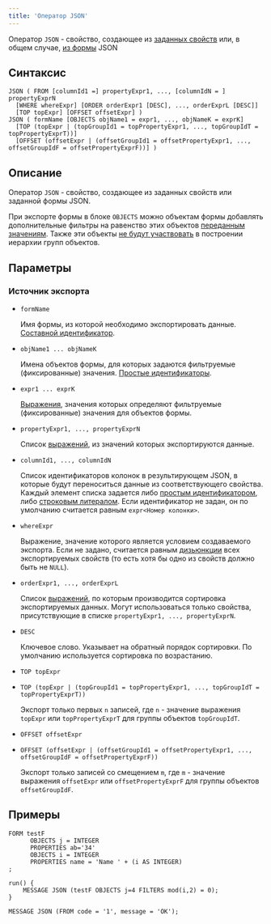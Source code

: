 ```yaml
---
title: 'Оператор JSON'
---
```


Оператор `JSON` - свойство, создающее из [заданных свойств](Data_export_EXPORT.md) или, в общем случае, [из формы](In_a_structured_view_EXPORT_IMPORT.md) JSON 

## Синтаксис

```
JSON ( FROM [columnId1 =] propertyExpr1, ..., [columnIdN = ] propertyExprN 
  [WHERE whereExpr] [ORDER orderExpr1 [DESC], ..., orderExprL [DESC]]
  [TOP topExpr] [OFFSET offsetExpr] )
JSON ( formName [OBJECTS objName1 = expr1, ..., objNameK = exprK] 
  [TOP (topExpr | (topGroupId1 = topPropertyExpr1, ..., topGroupIdT = topPropertyExprT))]
  [OFFSET (offsetExpr | (offsetGroupId1 = offsetPropertyExpr1, ..., offsetGroupIdF = offsetPropertyExprF))] )
```
 
## Описание

Оператор `JSON` - свойство, создающее из заданных свойств или заданной формы JSON.

При экспорте формы в блоке `OBJECTS` можно объектам формы добавлять дополнительные фильтры на равенство этих объектов [переданным значениям](Open_form.md#params). Также эти объекты [не будут участвовать](Structured_view.md#objects) в построении иерархии групп объектов.

## Параметры

### Источник экспорта

- `formName`

    Имя формы, из которой необходимо экспортировать данные. [Составной идентификатор](IDs.md#cid).

- `objName1 ... objNameK`

    Имена объектов формы, для которых задаются фильтруемые (фиксированные) значения. [Простые идентификаторы](IDs.md#id).

- `expr1 ... exprK`

    [Выражения](Expression.md), значения которых определяют фильтруемые (фиксированные) значения для объектов формы.

- `propertyExpr1, ..., propertyExprN`

    Список [выражений](Expression.md), из значений которых экспортируются данные.

- `columnId1, ..., columnIdN`

    Список идентификаторов колонок в результирующем JSON, в которые будут переноситься данные из соответствующего свойства. Каждый элемент списка задается либо [простым идентификатором](IDs.md#id), либо [строковым литералом](Literals.md#strliteral). Если идентификатор не задан, он по умолчанию считается равным `expr<Номер колонки>`.

- `whereExpr`

    Выражение, значение которого является условием создаваемого экспорта. Если не задано, считается равным [дизьюнкции](Logical_operators_AND_OR_NOT_XOR.md) всех экспортируемых свойств (то есть хотя бы одно из свойств должно быть не `NULL`).

- `orderExpr1, ..., orderExprL`

    Список [выражений](Expression.md), по которым производится сортировка экспортируемых данных. Могут использоваться только свойства, присутствующие в списке `propertyExpr1, ..., propertyExprN`. 

- `DESC`

    Ключевое слово. Указывает на обратный порядок сортировки. По умолчанию используется сортировка по возрастанию.

- `TOP topExpr`
- `TOP (topExpr | (topGroupId1 = topPropertyExpr1, ..., topGroupIdT = topPropertyExprT))`

    Экспорт только первых `n` записей, где `n` - значение выражения `topExpr` или `topPropertyExprT` для группы объектов `topGroupIdT`.

- `OFFSET offsetExpr`
- `OFFSET (offsetExpr | (offsetGroupId1 = offsetPropertyExpr1, ..., offsetGroupIdF = offsetPropertyExprF))`

    Экспорт только записей со смещением `m`, где `m` - значение выражения `offsetExpr` или `offsetPropertyExprF` для группы объектов `offsetGroupIdF`.

## Примеры

```lsf
FORM testF 
      OBJECTS j = INTEGER
      PROPERTIES ab='34'
      OBJECTS i = INTEGER
      PROPERTIES name = 'Name ' + (i AS INTEGER)
;

run() {
	MESSAGE JSON (testF OBJECTS j=4 FILTERS mod(i,2) = 0);
}
```

```lsf
MESSAGE JSON (FROM code = '1', message = 'OK');
```